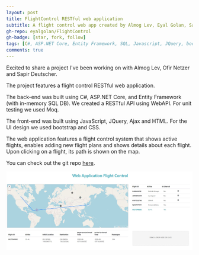 ```yaml
---
layout: post
title: FlightControl RESTful web application
subtitle: A flight control web app created by Almog Lev, Eyal Golan, Sapir Deutscher and Ofir Netzer.
gh-repo: eyalgolan/FlightControl
gh-badge: [star, fork, follow]
tags: [C#, ASP.NET Core, Entity Framework, SQL, Javascript, JQuery, bootstrap, html, css]
comments: true
---
```


Excited to share a project I've been working on with Almog Lev, Ofir Netzer and Sapir Deutscher.

The project features a flight control RESTful web application.

The back-end was built using C#, ASP.NET Core, and Entity Framework (with in-memory SQL DB). We created a RESTful API using WebAPI. For unit testing we used Moq.

The front-end was built using JavaScript, JQuery, Ajax and HTML. For the UI design we used bootstrap and CSS.

The web application features a flight control system that shows active flights, enables adding new flight plans and shows details about each flight. Upon clicking on a flight, its path is shown on the map.

You can check out the git repo [here](https://github.com/eyalgolan/FlightControl).

![WebApplicationFlightControl](img/WebApplicationFlightControl.jpg)
